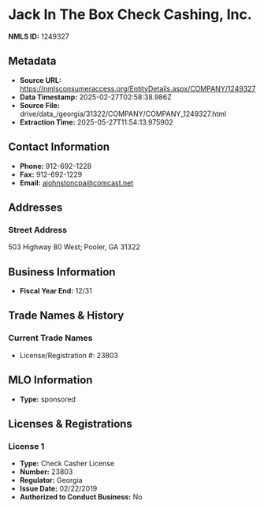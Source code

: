 # Jack In The Box Check Cashing, Inc.

**NMLS ID:** 1249327

## Metadata
- **Source URL:** https://nmlsconsumeraccess.org/EntityDetails.aspx/COMPANY/1249327
- **Data Timestamp:** 2025-02-27T02:58:38.986Z
- **Source File:** drive/data_/georgia/31322/COMPANY/COMPANY_1249327.html
- **Extraction Time:** 2025-05-27T11:54:13.975902

## Contact Information
- **Phone:** 912-692-1228
- **Fax:** 912-692-1229
- **Email:** ajohnstoncpa@comcast.net

## Addresses
### Street Address
503 Highway 80 West; Pooler, GA 31322

## Business Information
- **Fiscal Year End:** 12/31

## Trade Names & History
### Current Trade Names
- License/Registration #: 23803

## MLO Information
- **Type:** sponsored

## Licenses & Registrations

### License 1
- **Type:** Check Casher License
- **Number:** 23803
- **Regulator:** Georgia
- **Issue Date:** 02/22/2019
- **Authorized to Conduct Business:** No

